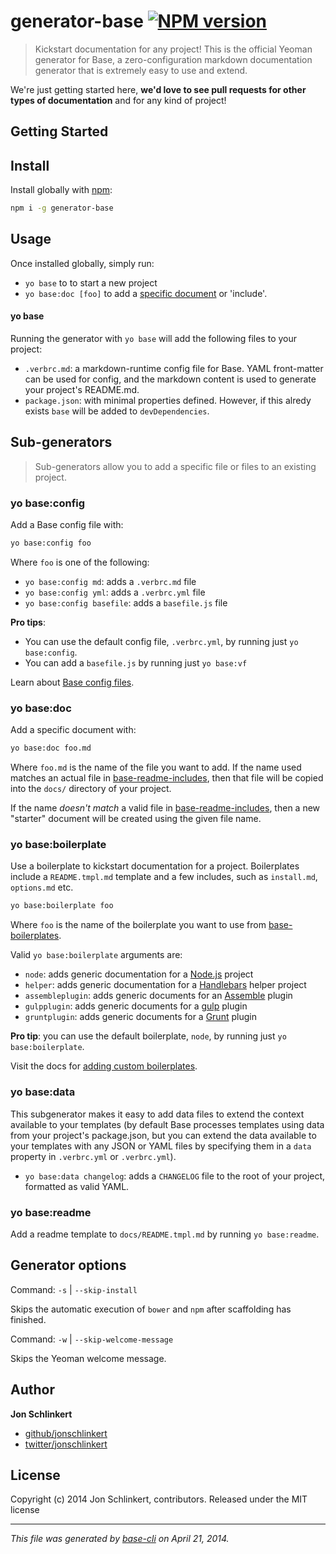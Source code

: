 # generator-base [![NPM version](https://badge.fury.io/js/generator-base.png)](http://badge.fury.io/js/generator-base)

> Kickstart documentation for any project! This is the official Yeoman generator for Base, a zero-configuration markdown documentation generator that is extremely easy to use and extend.

We're just getting started here, **we'd love to see pull requests for other types of documentation** and for any kind of project!

## Getting Started

## Install
Install globally with [npm](npmjs.org):

```bash
npm i -g generator-base
```

## Usage
Once installed globally, simply run:

* `yo base` to to start a new project
* `yo base:doc [foo]` to add a [specific document](https://github.com/assemble/base-readme-includes) or 'include'.

#### yo base

Running the generator with `yo base` will add the following files to your project:

* `.verbrc.md`: a markdown-runtime config file for Base. YAML front-matter can be used for config, and the markdown content is used to generate your project's README.md.
* `package.json`: with minimal properties defined. However, if this alredy exists `base` will be added to `devDependencies`.

## Sub-generators
> Sub-generators allow you to add a specific file or files to an existing project.

### yo base:config

Add a Base config file with:

```bash
yo base:config foo
```

Where `foo` is one of the following:

* `yo base:config md`: adds a `.verbrc.md` file
* `yo base:config yml`: adds a `.verbrc.yml` file
* `yo base:config basefile`: adds a `basefile.js` file


**Pro tips**:

* You can use the default config file, `.verbrc.yml`, by running just `yo base:config`.
* You can add a `basefile.js` by running just `yo base:vf`

Learn about [Base config files]().

### yo base:doc

Add a specific document with:

```bash
yo base:doc foo.md
```

Where `foo.md` is the name of the file you want to add. If the name used matches an actual file in [base-readme-includes](https://github.com/assemble/base-readme-includes), then that file will be copied into the `docs/` directory of your project.

If the name _doesn't match_ a valid file in [base-readme-includes](https://github.com/assemble/base-readme-includes), then a new "starter" document will be created using the given file name.

### yo base:boilerplate

Use a boilerplate to kickstart documentation for a project. Boilerplates include a `README.tmpl.md` template and a few includes, such as `install.md`, `options.md` etc.

```bash
yo base:boilerplate foo
```

Where `foo` is the name of the boilerplate you want to use from [base-boilerplates](https://github.com/assemble/base-boilerplates).

Valid `yo base:boilerplate` arguments are:

* `node`: adds generic documentation for a [Node.js](nodejs.org) project
* `helper`: adds generic documentation for a [Handlebars](handlebarsjs.com) helper project
* `assembleplugin`: adds generic documents for an [Assemble](https://github.com/assemble/assemble) plugin
* `gulpplugin`: adds generic documents for a [gulp](gulpjs.com) plugin
* `gruntplugin`: adds generic documents for a [Grunt](gruntjs.com) plugin

**Pro tip**: you can use the default boilerplate, `node`, by running just `yo base:boilerplate`.

Visit the docs for [adding custom boilerplates](./docs/custom-boilerplates.md).


### yo base:data

This subgenerator makes it easy to add data files to extend the context available to your templates (by default Base processes templates using data from your project's package.json, but you can extend the data available to your templates with any JSON or YAML files by specifying them in a `data` property in `.verbrc.yml` or `.verbrc.yml`).

* `yo base:data changelog`: adds a `CHANGELOG` file to the root of your project, formatted as valid YAML.


### yo base:readme

Add a readme template to `docs/README.tmpl.md` by running `yo base:readme`.


## Generator options
Command: `-s` | `--skip-install`

Skips the automatic execution of `bower` and `npm` after scaffolding has finished.

Command: `-w` | `--skip-welcome-message`

Skips the Yeoman welcome message.

## Author

**Jon Schlinkert**

+ [github/jonschlinkert](http://github.com/jonschlinkert)
+ [twitter/jonschlinkert](https://twitter.com/jonschlinkert)

## License
Copyright (c) 2014 Jon Schlinkert, contributors.
Released under the MIT license

***

_This file was generated by [base-cli](https://github.com/assemble/base-cli) on April 21, 2014._

